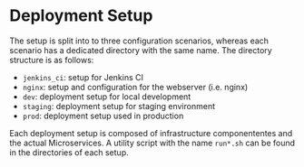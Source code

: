 # Deployment Setup

The setup is split into to three configuration scenarios, whereas each scenario has a dedicated directory with the same name. The directory structure is as follows:

* `jenkins_ci`: setup for Jenkins CI
* `nginx`: setup and configuration for the webserver (i.e. nginx)
* `dev`: deployment setup for local development
* `staging`: 	deployment setup for staging environment
* `prod`: deployment setup used in production

Each deployment setup is composed of infrastructure componententes and the actual Microservices. A utility script with the name `run*.sh` can be found in the directories of each setup.